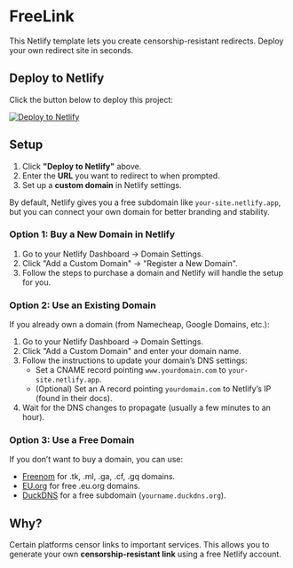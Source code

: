 # FreeLink

This Netlify template lets you create censorship-resistant redirects. Deploy your own redirect site in seconds.

## Deploy to Netlify

Click the button below to deploy this project:

[![Deploy to Netlify](https://www.netlify.com/img/deploy/button.svg)](https://app.netlify.com/start/deploy?repository=https://github.com/kevinl95/FreeLink)

## Setup

1. Click **"Deploy to Netlify"** above.
2. Enter the **URL** you want to redirect to when prompted.
3. Set up a **custom domain** in Netlify settings.

By default, Netlify gives you a free subdomain like `your-site.netlify.app`, but you can connect your own domain for better branding and stability.

### Option 1: Buy a New Domain in Netlify

1. Go to your Netlify Dashboard → Domain Settings.
2. Click "Add a Custom Domain" → "Register a New Domain".
3. Follow the steps to purchase a domain and Netlify will handle the setup for you.

### Option 2: Use an Existing Domain

If you already own a domain (from Namecheap, Google Domains, etc.):

1. Go to your Netlify Dashboard → Domain Settings.
2. Click "Add a Custom Domain" and enter your domain name.
3. Follow the instructions to update your domain’s DNS settings:
    - Set a CNAME record pointing `www.yourdomain.com` to `your-site.netlify.app`.
    - (Optional) Set an A record pointing `yourdomain.com` to Netlify’s IP (found in their docs).
4. Wait for the DNS changes to propagate (usually a few minutes to an hour).

### Option 3: Use a Free Domain

If you don’t want to buy a domain, you can use:

- [Freenom](https://www.freenom.com/) for .tk, .ml, .ga, .cf, .gq domains.
- [EU.org](https://nic.eu.org/) for free .eu.org domains.
- [DuckDNS](https://www.duckdns.org/) for a free subdomain (`yourname.duckdns.org`).

## Why?

Certain platforms censor links to important services. This allows you to generate your own **censorship-resistant link** using a free Netlify account.
